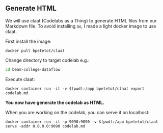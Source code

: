 <!-- ------------------------ -->
## Generate HTML

We will use claat (Codelabs as a Thing) to generate HTML files from our Markdown file.
To avoid installing `Go`, I made a light docker image to use claat.


First install the image:
```docker
docker pull bpetetot/claat
```

Change directory to target codelab e.g.: 

```bash
cd beam-college-dataflow
```

Execute claat:
```docker
docker container run -it -v $(pwd):/app bpetetot/claat export codelab.md
```

**You now have generate the codelab as HTML.**

When you are working on the codelab, you can serve it on localhost:
```docker
docker container run -it -p 9090:9090 -v $(pwd):/app bpetetot/claat serve -addr 0.0.0.0:9090 codelab.md
```